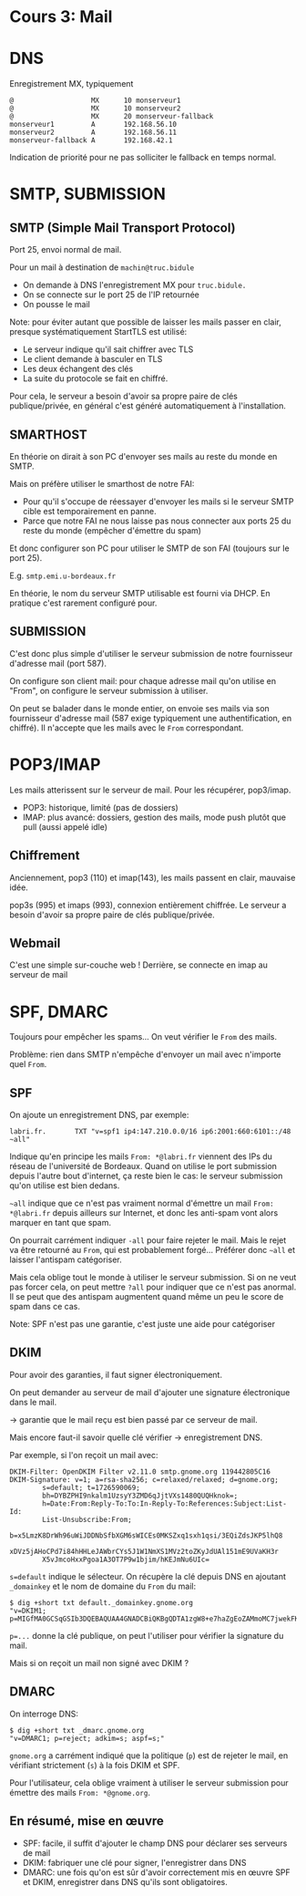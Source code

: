 Cours 3: Mail
=============

# DNS

Enregistrement MX, typiquement

```zone
@                   MX      10 monserveur1
@                   MX      10 monserveur2
@                   MX      20 monserveur-fallback
monserveur1         A       192.168.56.10
monserveur2         A       192.168.56.11
monserveur-fallback A       192.168.42.1
```

Indication de priorité pour ne pas solliciter le fallback en temps normal.

# SMTP, SUBMISSION

## SMTP (Simple Mail Transport Protocol)

Port 25, envoi normal de mail.

Pour un mail à destination de `machin@truc.bidule`
* On demande à DNS l'enregistrement MX pour `truc.bidule.`
* On se connecte sur le port 25 de l'IP retournée
* On pousse le mail

Note: pour éviter autant que possible de laisser les mails passer en clair,
presque systématiquement StartTLS est utilisé:

* Le serveur indique qu'il sait chiffrer avec TLS
* Le client demande à basculer en TLS
* Les deux échangent des clés
* La suite du protocole se fait en chiffré.

Pour cela, le serveur a besoin d'avoir sa propre paire de clés
publique/privée, en général c'est généré automatiquement à
l'installation.

## SMARTHOST

En théorie on dirait à son PC d'envoyer ses mails au reste du monde en SMTP.

Mais on préfère utiliser le smarthost de notre FAI:

* Pour qu'il s'occupe de réessayer d'envoyer les mails si le serveur SMTP cible est temporairement en panne.
* Parce que notre FAI ne nous laisse pas nous connecter aux ports 25 du reste du monde (empêcher d'émettre du spam)

Et donc configurer son PC pour utiliser le SMTP de son FAI (toujours sur le port 25).

E.g. `smtp.emi.u-bordeaux.fr`

En théorie, le nom du serveur SMTP utilisable est fourni via DHCP. En pratique
c'est rarement configuré pour.

## SUBMISSION

C'est donc plus simple d'utiliser le serveur submission de notre fournisseur d'adresse mail (port 587).

On configure son client mail: pour chaque adresse mail qu'on utilise en "From", on configure le serveur submission à utiliser.

On peut se balader dans le monde entier, on envoie ses mails via son fournisseur d'adresse mail (587 exige typiquement une authentification, en chiffré). Il n'accepte que les mails avec le `From` correspondant.

# POP3/IMAP

Les mails atterissent sur le serveur de mail. Pour les récupérer, pop3/imap.

* POP3: historique, limité (pas de dossiers)
* IMAP: plus avancé: dossiers, gestion des mails, mode push plutôt que pull (aussi appelé idle)

## Chiffrement

Anciennement, pop3 (110) et imap(143), les mails passent en clair, mauvaise idée.

pop3s (995) et imaps (993), connexion entièrement chiffrée. Le serveur a besoin d'avoir sa propre paire de clés publique/privée.

## Webmail

C'est une simple sur-couche web ! Derrière, se connecte en imap au serveur de
mail

# SPF, DMARC

Toujours pour empêcher les spams... On veut vérifier le `From` des mails.

Problème: rien dans SMTP n'empêche d'envoyer un mail avec n'importe quel `From`.

## SPF

On ajoute un enregistrement DNS, par exemple:

```
labri.fr.		TXT	"v=spf1 ip4:147.210.0.0/16 ip6:2001:660:6101::/48 ~all"
```

Indique qu'en principe les mails `From: *@labri.fr` viennent des IPs du réseau
de l'université de Bordeaux. Quand on utilise le port submission depuis l'autre
bout d'internet, ça reste bien le cas: le serveur submission qu'on utilise est
bien dedans.

`~all` indique que ce n'est pas vraiment normal d'émettre un mail `From:
*@labri.fr` depuis ailleurs sur Internet, et donc les anti-spam vont alors
marquer en tant que spam.

On pourrait carrément indiquer `-all` pour faire rejeter le mail. Mais le rejet va être retourné au `From`, qui est probablement forgé... Préférer donc `~all` et laisser l'antispam catégoriser.

Mais cela oblige tout le monde à utiliser le serveur submission. Si on ne veut pas forcer cela, on peut mettre `?all` pour indiquer que ce n'est pas anormal. Il se peut que des antispam augmentent quand même un peu le score de spam dans ce cas.

Note: SPF n'est pas une garantie, c'est juste une aide pour catégoriser

## DKIM

Pour avoir des garanties, il faut signer électroniquement.

On peut demander au serveur de mail d'ajouter une signature électronique dans le mail.

-> garantie que le mail reçu est bien passé par ce serveur de mail.

Mais encore faut-il savoir quelle clé vérifier -> enregistrement DNS.

Par exemple, si l'on reçoit un mail avec:

```
DKIM-Filter: OpenDKIM Filter v2.11.0 smtp.gnome.org 119442805C16
DKIM-Signature: v=1; a=rsa-sha256; c=relaxed/relaxed; d=gnome.org;
        s=default; t=1726590069;
        bh=DYBZPHI9nkalm1UzsyY3ZMD6qJjtVXs1480QUQHknok=;
        h=Date:From:Reply-To:To:In-Reply-To:References:Subject:List-Id:
        List-Unsubscribe:From;
        b=x5LmzK8DrWh96uWiJDDNbSfbXGM6sWICEs0MKSZxq1sxh1qsi/3EQiZdsJKP5lhQ8
        xDVz5jAHoCPd7i84hHHLeJAWbrCYs5J1W1NmXS1MVz2toZKyJdUAl151mE9UVaKH3r
        X5vJmcoHxxPgoa1A3OT7P9w1bjim/hKEJmNu6UIc=
```

`s=default` indique le sélecteur. On récupère la clé depuis DNS en ajoutant `_domainkey` et le nom de domaine du `From` du mail:

```shell
$ dig +short txt default._domainkey.gnome.org
"v=DKIM1; p=MIGfMA0GCSqGSIb3DQEBAQUAA4GNADCBiQKBgQDTA1zgW8+e7haZgEoZAMmoMC7jwekFKv6AV7OQbsOKLpAnLivyVUbFe5Rg9MwIRDL2D5fBaItjDojgpZJlr8lPLEcB8R5eGj7rKSUAgd0ufSoV+rmYbQGu0+A3Kuz/ynJCmw86K3UrjqMW/YHGAv4Jg/+Dx2e0cUKbJu43fvgZ6QIDAQAB"
```

`p=...` donne la clé publique, on peut l'utiliser pour vérifier la signature du mail.

Mais si on reçoit un mail non signé avec DKIM ?

## DMARC

On interroge DNS:

```shell
$ dig +short txt _dmarc.gnome.org
"v=DMARC1; p=reject; adkim=s; aspf=s;"
```

`gnome.org` a carrément indiqué que la politique (`p`) est de rejeter le mail, en vérifiant strictement (`s`) à la fois DKIM et SPF.

Pour l'utilisateur, cela oblige vraiment à utiliser le serveur submission pour émettre des mails `From: *@gnome.org`.

## En résumé, mise en œuvre

* SPF: facile, il suffit d'ajouter le champ DNS pour déclarer ses serveurs de mail
* DKIM: fabriquer une clé pour signer, l'enregistrer dans DNS
* DMARC: une fois qu'on est sûr d'avoir correctement mis en œuvre SPF et DKIM, enregistrer dans DNS qu'ils sont obligatoires.

